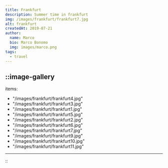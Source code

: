```yaml
---
title: Frankfurt
description: Summer time in frankfurt
img: /images/frankfurt/frankfurt7.jpg
alt: frankfurt
createdAt: 2019-07-21 
author:
  name: Marco
  bio: Marco Bonomo
  img: images/marco.png
tags:
  - travel
---
```


::image-gallery
---
items:
- "/images/frankfurt/frankfurt4.jpg"
- "/images/frankfurt/frankfurt3.jpg"
- "/images/frankfurt/frankfurt1.jpg"
- "/images/frankfurt/frankfurt5.jpg"
- "/images/frankfurt/frankfurt2.jpg"
- "/images/frankfurt/frankfurt6.jpg"
- "/images/frankfurt/frankfurt7.jpg"
- "/images/frankfurt/frankfurt9.jpg"
- "/images/frankfurt/frankfurt10.jpg"
- "/images/frankfurt/frankfurt11.jpg"
---
::

